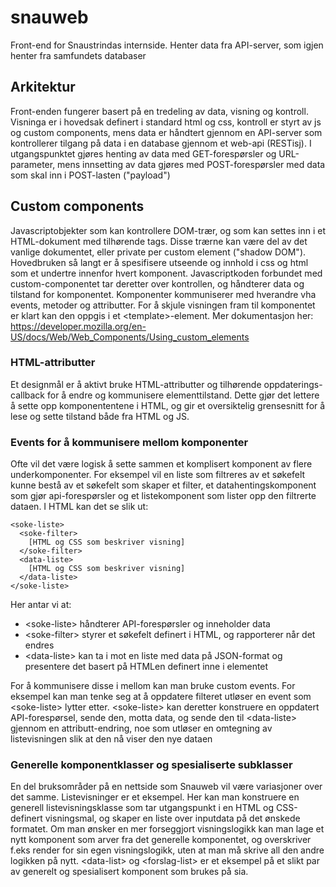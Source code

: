 # snauweb
Front-end for Snaustrindas internside. Henter data fra API-server, som igjen henter fra samfundets databaser

## Arkitektur
Front-enden fungerer basert på en tredeling av data, visning og kontroll. Visninga er i hovedsak definert i standard html og css, kontroll er styrt av js og custom components, mens data er håndtert gjennom en API-server som kontrollerer tilgang på data i en database gjennom et web-api (RESTisj). I utgangspunktet gjøres henting av data med GET-forespørsler og URL-parameter, mens innsetting av data gjøres med POST-forespørsler med data som skal inn i POST-lasten ("payload")

## Custom components
Javascriptobjekter som kan kontrollere DOM-trær, og som kan settes inn i et HTML-dokument med tilhørende tags. Disse trærne kan være del av det vanlige dokumentet, eller private per custom element ("shadow DOM"). Hovedbruken så langt er å spesifisere utseende og innhold i css og html som et undertre innenfor hvert komponent. Javascriptkoden forbundet med custom-componentet tar deretter over kontrollen, og håndterer data og tilstand for komponentet. Komponenter kommuniserer med hverandre vha events, metoder og attributter. For å skjule visningen fram til komponentet er klart kan den oppgis i et \<template\>-element.
Mer dokumentasjon her: https://developer.mozilla.org/en-US/docs/Web/Web_Components/Using_custom_elements

### HTML-attributter
Et designmål er å aktivt bruke HTML-attributter og tilhørende oppdaterings-callback for å endre og kommunisere elementtilstand. Dette gjør det lettere å sette opp komponententene i HTML, og gir et oversiktelig grensesnitt for å lese og sette tilstand både fra HTML og JS.

### Events for å kommunisere mellom komponenter
Ofte vil det være logisk å sette sammen et komplisert komponent av flere underkomponenter. For eksempel vil en liste som filtreres av et søkefelt kunne bestå av et søkefelt som skaper et filter, et datahentingskomponent som gjør api-forespørsler og et listekomponent som lister opp den filtrerte dataen. I HTML kan det se slik ut:
```
<soke-liste>
  <soke-filter>
    [HTML og CSS som beskriver visning]
  </soke-filter>
  <data-liste>
    [HTML og CSS som beskriver visning]
  </data-liste>
</soke-liste>
```
Her antar vi at:
* \<soke-liste\> håndterer API-forespørsler og inneholder data
* \<soke-filter\> styrer et søkefelt definert i HTML, og rapporterer når det endres
* \<data-liste\> kan ta i mot en liste med data på JSON-format og presentere det basert på HTMLen definert inne i elementet

For å kommunisere disse i mellom kan man bruke custom events. For eksempel kan man tenke seg at å oppdatere filteret utløser en event som \<soke-liste\> lytter etter. \<soke-liste\> kan deretter konstruere en oppdatert API-forespørsel, sende den, motta data, og sende den til \<data-liste\> gjennom en attributt-endring, noe som utløser en omtegning av listevisningen slik at den nå viser den nye dataen

### Generelle komponentklasser og spesialiserte subklasser
En del bruksområder på en nettside som Snauweb vil være variasjoner over det samme. Listevisninger er et eksempel. Her kan man konstruere en generell listevisningsklasse som tar utgangspunkt i en HTML og CSS-definert visningsmal, og skaper en liste over inputdata på det ønskede formatet. Om man ønsker en mer forseggjort visningslogikk kan man lage et nytt komponent som arver fra det generelle komponentet, og overskriver f.eks render for sin egen visningslogikk, uten at man må skrive all den andre logikken på nytt. \<data-list\> og \<forslag-list\> er et eksempel på et slikt par av generelt og spesialisert komponent som brukes på sia.
